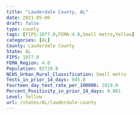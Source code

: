 ```yaml
---
title: "Lauderdale County, AL"
date: 2021-05-06
draft: false
type: county
tags: [FIPS:1077.0,FEMA:4.0,Small metro,Yellow]
categories: [AL]
County: Lauderdale County
State: AL
FIPS: 1077.0
FEMA_Region: 4.0
Population: 92729.0
NCHS_Urban_Rural_Classification: Small metro
Tests_in_prior_14_days: 945.0
Fourteen_day_test_rate_per_100000: 1019.0
Percent_Positivity_in_prior_14_days: 0.061
Level: Yellow
url: /states/AL/lauderdale-county
---
```



